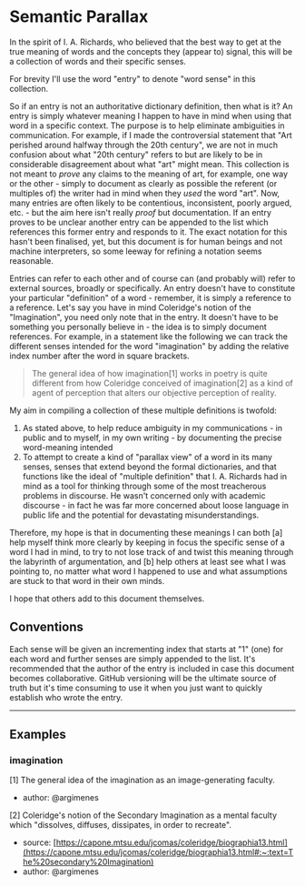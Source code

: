 # Semantic Parallax

In the spirit of I. A. Richards, who believed that the best way to get at the true meaning of words and the concepts they (appear to) signal,
this will be a collection of words and their specific senses. 

For brevity I'll use the word "entry" to denote "word sense" in this collection.

So if an entry is not an authoritative dictionary definition, then what is it? An entry is simply whatever meaning I happen to have in mind when using that word in
a specific context. The purpose is to help eliminate ambiguities in communication. For example, if I made the controversial statement that "Art perished around halfway
through the 20th century", we are not in much confusion about what "20th century" refers to but are likely to be in considerable disagreement about what "art" might mean.
This collection is not meant to _prove_ any claims to the meaning of art, for example, one way or the other - simply to document as clearly as possible the referent 
(or multiples of) the writer had in mind when they _used_ the word "art". Now, many entries are often likely to be contentious, inconsistent, poorly argued, etc. - but 
the aim here isn't really _proof_ but documentation. If an entry proves to be unclear another entry can be appended to the list which references this former entry and 
responds to it. The exact notation for this hasn't been finalised, yet, but this document is for human beings and not machine interpreters, so some leeway for 
refining a notation seems reasonable.

Entries can refer to each other and of course can (and probably will) refer to external sources, broadly or specifically. An entry doesn't have to constitute your 
particular "definition" of a word - remember, it is simply a reference to a reference. Let's say you have in mind Coleridge's notion of the "Imagination", you need 
only note that in the entry. It doesn't have to be something you personally believe in - the idea is to simply document references. For example, in a statement 
like the following we can track the different senses intended for the word "imagination" by adding the relative index number after the word in square brackets.

> The general idea of how imagination[1] works in poetry is quite different from how Coleridge conceived of imagination[2] as a kind of agent of 
perception that alters our objective perception of reality.

My aim in compiling a collection of these multiple definitions is twofold:

1. As stated above, to help reduce ambiguity in my communications - in public and to myself, in my own writing - by documenting the precise word-meaning intended
2. To attempt to create a kind of "parallax view" of a word in its many senses, senses that extend beyond the formal dictionaries, and that functions like the ideal of "multiple definition" that I. A. Richards had in mind as a tool for thinking through some of the most treacherous problems in discourse. He wasn't concerned only with academic discourse - in fact he was far more concerned about loose language in public life and the potential for devastating misunderstandings.

Therefore, my hope is that in documenting these meanings I can both [a] help myself think more clearly by keeping in focus the specific sense of a word I had in mind, 
to try to not lose track of and twist this meaning through the labyrinth of argumentation, and [b] help others at least see what I was pointing to, no matter what word 
I happened to use and what assumptions are stuck to that word in their own minds.

I hope that others add to this document themselves.

## Conventions
Each sense will be given an incrementing index that starts at "1" (one) for each word and further
senses are simply appended to the list.  It's recommended that the author of the entry is included in case this document becomes collaborative. GitHub versioning 
will be the ultimate source of truth but it's time consuming to use it when you just want to quickly establish who wrote the entry.

---
## Examples

### imagination
[1]
The general idea of the imagination as an image-generating faculty.
- author: @argimenes

[2]
Coleridge's notion of the Secondary Imagination as a mental faculty which "dissolves, diffuses, dissipates, in order to recreate".
- source: [https://capone.mtsu.edu/jcomas/coleridge/biographia13.html](https://capone.mtsu.edu/jcomas/coleridge/biographia13.html#:~:text=The%20secondary%20Imagination)
- author: @argimenes
